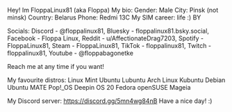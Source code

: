 Hey! Im FloppaLinux81 (aka Floppa)
My bio:
Gender: Male
City: Pinsk (not minsk)
Country: Belarus
Phone: Redmi 13C
My SIM career: life :) BY


Socials: 
Discord - @floppalinux81, Bluesky - floppalinux81.bsky.social, Facebook - Floppa Linux, Reddit - u/AffectionateDrag7203, Spotify - FloppaLinux81, Steam - FloppaLinux81, TikTok - floppalinux81, Twitch - floppalinux81, Youtube - @floppabagonetke

Reach me at any time if you want!

My favourite distros:
Linux Mint
Ubuntu
Lubuntu
Arch Linux
Kubuntu
Debian
Ubuntu MATE
Pop!_OS
Deepin OS 20
Fedora
openSUSE
Mageia

My Discord server: https://discord.gg/5mn4wg84nB
Have a nice day! :)
